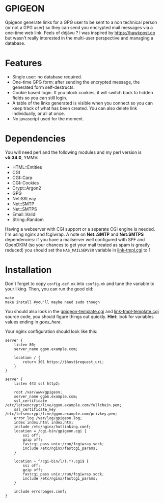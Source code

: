 GPIGEON
========

Gpigeon generate links for a GPG user to be sent to a non technical person (or
not a GPG user) so they can send you encrypted mail messages via a one-time
web link.
Feels of déjàvu ? I was inspired by https://hawkpost.co but wasn't really
interested in the multi-user perspective and managing a database.

Features
========

- Single user: no database required.
- One-time GPG form: after sending the encrypted message, the generated form
    self-destructs.
- Cookie based login. If you block cookies, it will switch back to
    hidden fields so you can still login.
- A table of the links generated is visible when you connect so you can
    keep track of what has been created. You can also delete link
    individually, or all at once.
- No javascript used for the moment.

Dependencies
============

You will need perl and the following modules and my perl version is **v5.34.0**, YMMV:

- HTML::Entities
- CGI
- CGI::Carp
- CGI::Cookies
- Crypt::Argon2
- GPG
- Net:SSLeay
- Net::SMTP
- Net::SMTPS
- Email::Valid 
- String::Random 

Having a webserver with CGI support or a separate CGI engine is needed. I'm using
nginx and fcgiwrap.
A note on **Net::SMTP** and **Net:SMTPS** dependencies: if you have a mailserver well
configured with SPF and OpenDKIM (so your chances to get your mail
treated as spam is greatly reduced) you should set the `HAS_MAILSERVER`
variable in
[link-tmpl.cgi](https://git.les-miquelots.net/gpigeon/plain/link-tmpl.cgi) to 1.


Installation
============

Don't forget to copy `config.def.mk` into `config.mk` and tune
the variable to your liking. Then, you can run the good old:
```
make
make install #you'll maybe need sudo though
```

You should also look in the
[gpigeon-template.cgi](https://git.les-miquelots.net/gpigeon/plain/gpigeon-template.cgi)
and [link-tmpl-template.cgi](https://git.les-miquelots.net/gpigeon/plain/link-tmpl-template.cgi) source code, you should figure things out quickly.
**Hint**: look for variables values ending in _goes_here_.

Your nginx configuration should look like this:
```
server {
    listen 80;
    server_name ggon.example.com;

    location / {
        return 301 https://$host$request_uri;
    }
}

server {
    listen 443 ssl http2;

    root /var/www/gpigeon;
    server_name ggon.example.com;
    ssl_certificate /etc/letsencrypt/live/ggon.example.com/fullchain.pem;
    ssl_certificate_key /etc/letsencrypt/live/ggon.example.com/privkey.pem;
    error_log /var/log/gpigeon.log;
    index index.html index.htm;
    include /etc/nginx/hotlinking.conf;
    location = /cgi-bin/gpigeon.cgi {
        ssi off;
        gzip off;
        fastcgi_pass unix:/run/fcgiwrap.sock;
        include /etc/nginx/fastcgi_params;
    }

    location ~ ^/cgi-bin/l/(.*).cgi$ {
        ssi off;
        gzip off;
        fastcgi_pass unix:/run/fcgiwrap.sock;
        include /etc/nginx/fastcgi_params;
    }

    include errorpages.conf;
}
```
